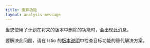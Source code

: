 ```yaml
---
title: 废弃功能
layout: analysis-message
---
```


当您使用了计划在将来的版本中删除的功能时，会出现此消息。

要解决此问题，请在 Istio 的[版本说明](/zh/news/releases/)中检查目标功能的替代解决方案。